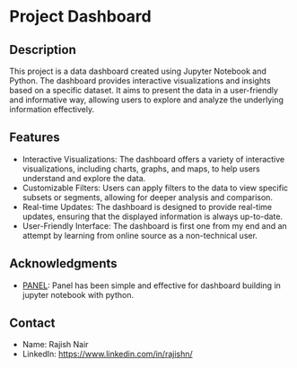 # Project Dashboard

## Description
This project is a data dashboard created using Jupyter Notebook and Python. The dashboard provides interactive visualizations and insights based on a specific dataset. It aims to present the data in a user-friendly and informative way, allowing users to explore and analyze the underlying information effectively.

## Features
- Interactive Visualizations: The dashboard offers a variety of interactive visualizations, including charts, graphs, and maps, to help users understand and explore the data.
- Customizable Filters: Users can apply filters to the data to view specific subsets or segments, allowing for deeper analysis and comparison.
- Real-time Updates: The dashboard is designed to provide real-time updates, ensuring that the displayed information is always up-to-date.
- User-Friendly Interface: The dashboard is first one from my end and an attempt by learning from online source as a non-technical user.

## Acknowledgments
- [PANEL](https://panel.holoviz.org/): Panel has been simple and effective for dashboard building in jupyter notebook with python.

## Contact

- Name: Rajish Nair
- LinkedIn: https://www.linkedin.com/in/rajishn/
